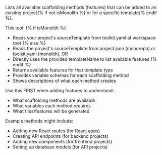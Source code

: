 Lists all available scaffolding methods (features) that can be added to an existing project{% if not isMonolith %} or for a specific template{% endif %}.

This tool:
{% if isMonolith %}
- Reads your project's sourceTemplate from toolkit.yaml at workspace root
{% else %}
- Reads the project's sourceTemplate from project.json (monorepo) or toolkit.yaml (monolith), OR
- Directly uses the provided templateName to list available features
{% endif %}
- Returns available features for that template type
- Provides variable schemas for each scaffolding method
- Shows descriptions of what each method creates

Use this FIRST when adding features to understand:
- What scaffolding methods are available
- What variables each method requires
- What files/features will be generated

Example methods might include:
- Adding new React routes (for React apps)
- Creating API endpoints (for backend projects)
- Adding new components (for frontend projects)
- Setting up database models (for API projects)
